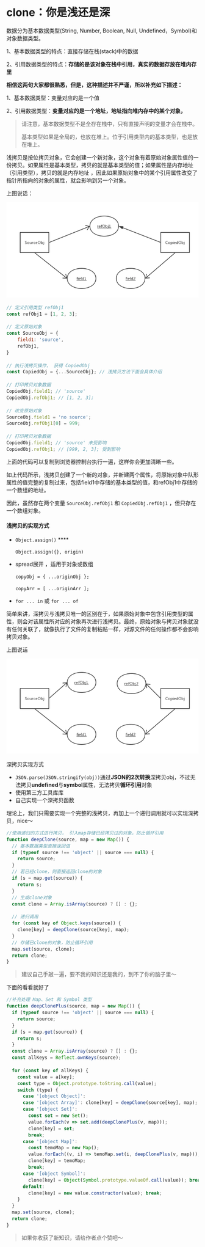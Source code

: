 # clone：你是浅还是深

数据分为基本数据类型\(String, Number, Boolean, Null, Undefined，Symbol\)和对象数据类型。

1、基本数据类型的特点：直接存储在栈\(stack\)中的数据

2、引用数据类型的特点：**存储的是该对象在栈中引用，真实的数据存放在堆内存里**

**相信这两句大家都很熟悉，但是，这种描述并不严谨，所以补充如下描述：**

1、基本数据类型：变量对应的是一个值

2、引用数据类型：**变量对应的是一个地址，地址指向堆内存中的某个对象，**

> 请注意，基本数据类型不是全存在栈中，只有直接声明的变量才会在栈中。
>
> 基本类型如果是全局的，也放在堆上。位于引用类型内的基本类型，也是放在堆上。

浅拷贝是按位拷贝对象，它会创建一个新对象，这个对象有着原始对象属性值的一份拷贝。如果属性是基本类型，拷贝的就是基本类型的值；如果属性是内存地址（引用类型），拷贝的就是内存地址 ，因此如果原始对象中的某个引用属性改变了指针所指向的对象的属性，就会影响到另一个对象。

上图说话：

![](.gitbook/assets/image%20%282%29.png)

```javascript
// 定义引用类型 refObj1
const refObj1 = [1, 2, 3];

// 定义原始对象
const SourceObj = {
    field1: 'source',
    refObj1,
}

// 执行浅拷贝操作， 获得 CopiedObj
const CopiedObj = {...SourceObj}; // 浅拷贝方法下面会具体介绍

// 打印拷贝对象数据
CopiedObj.field1; // 'source'
CopiedObj.refObj1; // [1, 2, 3];

// 改变原始对象
SourceObj.field1 = 'no source';
SourceObj.refObj1[0] = 999;

// 打印拷贝对象数据
CopiedObj.field1; // 'source' 未受影响
CopiedObj.refObj1; // [999, 2, 3]; 受到影响
```

上面的代码可以复制到浏览器控制台执行一遍，这样你会更加清晰一些。

如上代码所示，浅拷贝创建了一个新的对象，并新建两个属性，将原始对象中队形属性的值完整的复制过来，包括field1中存储的基本类型的值，和refObj1中存储的一个数组的地址。

因此，虽然存在两个变量 `SourceObj.refObj1` 和 `CopiedObj.refObj1` ，但只存在一个数组对象。

#### 浅拷贝的实现方式

* `Object.assign()`  ****

  `Object.assign({}, origin)` 

* spread展开 ，适用于对象或数组

  `copyObj = { ...originObj };`

  `copyArr = [ ...originArr ];`

* `for ... in` 或 `for ... of`

简单来讲，深拷贝与浅拷贝唯一的区别在于，如果原始对象中包含引用类型的属性，则会对该属性所对应的对象再次进行浅拷贝。最终，原始对象与拷贝对象就没有任何关联了，就像执行了文件的复制粘贴一样，对源文件的任何操作都不会影响拷贝对象。

上图说话

![](.gitbook/assets/image%20%283%29.png)

深拷贝实现方式

* `JSON.parse(JSON.stringify(obj))`通过**JSON的2次转换**深拷贝obj，不过无法拷贝**undefined**与**symbol**属性，无法拷贝**循环引用**对象
* 使用第三方工具库库
* 自己实现一个深拷贝函数

理论上，我们只需要实现一个完整的浅拷贝，再加上一个递归调用就可以实现深拷贝，nice～

```javascript
//使用递归的方式进行拷贝， 引入map存储已经拷贝过的对象，防止循环引用
function deepClone(source, map = new Map()) {
  // 基本数据类型直接返回值
  if (typeof source !== 'object' || source === null) {
    return source;
  }
  // 若已经clone，则直接返回clone的对象
  if (s = map.get(source)) {
    return s;
  }
  // 生成clone对象
  const clone = Array.isArray(source) ? [] : {};

  // 递归调用
  for (const key of Object.keys(source)) {
    clone[key] = deepClone(source[key], map);
  }
  // 存储已clone的对象，防止循环引用
  map.set(source, clone);
  return clone;
}

```

> 建议自己手敲一遍，要不我的知识还是我的，到不了你的脑子里～

下面的看看就好了

```javascript
//补充处理 Map、Set 和 Symbol 类型
function deepClonePlus(source, map = new Map()) {
  if (typeof source !== 'object' || source === null) {
    return source;
  }
  if (s = map.get(source)) {
    return s;
  }
  const clone = Array.isArray(source) ? [] : {};
  const allKeys = Reflect.ownKeys(source);

  for (const key of allKeys) {
    const value = a[key];
    const type = Object.prototype.toString.call(value);
    switch (type) {
      case '[object Object]':
      case '[object Array]': clone[key] = deepClone(source[key], map); break;
      case '[object Set]':
        const set = new Set();
        value.forEach(v => set.add(deepClonePlus(v, map)));
        clone[key] = set;
        break;
      case '[object Map]':
        const temoMap = new Map();
        value.forEach((v, i) => temoMap.set(i, deepClonePlus(v, map)));
        clone[key] = temoMap;
        break;
      case '[object Symbol]':
        clone[key] = Object(Symbol.prototype.valueOf.call(value)); break;
      default:
        clone[key] = new value.constructor(value); break;
    }
  }
  map.set(source, clone);
  return clone;
}
```

> 如果你收获了新知识，请给作者点个赞吧～



